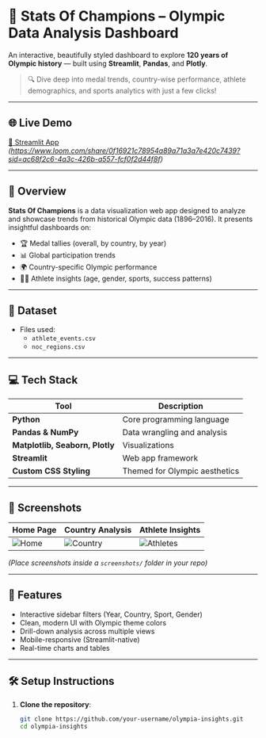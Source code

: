 # 🏅 Stats Of Champions – Olympic Data Analysis Dashboard

An interactive, beautifully styled dashboard to explore **120 years of Olympic history** — built using **Streamlit**, **Pandas**, and **Plotly**.

> 🔍 Dive deep into medal trends, country-wise performance, athlete demographics, and sports analytics with just a few clicks!

---

## 🌐 Live Demo

[🔗 Streamlit App](#)  
*(https://www.loom.com/share/0f16921c78954a89a71a3a7e420c7439?sid=ac68f2c6-4a3c-426b-a557-fcf0f2d44f8f)*

---

## 📌 Overview

**Stats Of Champions** is a data visualization web app designed to analyze and showcase trends from historical Olympic data (1896–2016). It presents insightful dashboards on:

- 🏆 Medal tallies (overall, by country, by year)
- 📊 Global participation trends
- 🌍 Country-specific Olympic performance
- 🤸‍♀️ Athlete insights (age, gender, sports, success patterns)

---

## 📂 Dataset

- Files used:
  - `athlete_events.csv`
  - `noc_regions.csv`

---

## 💻 Tech Stack

| Tool | Description |
|------|-------------|
| **Python** | Core programming language |
| **Pandas & NumPy** | Data wrangling and analysis |
| **Matplotlib, Seaborn, Plotly** | Visualizations |
| **Streamlit** | Web app framework |
| **Custom CSS Styling** | Themed for Olympic aesthetics |

---

## 📸 Screenshots

| Home Page | Country Analysis | Athlete Insights |
|-----------|------------------|------------------|
| ![Home](screenshots/home.png) | ![Country](screenshots/country.png) | ![Athletes](screenshots/athletes.png) |

*(Place screenshots inside a `screenshots/` folder in your repo)*

---

## 🚀 Features

- Interactive sidebar filters (Year, Country, Sport, Gender)
- Clean, modern UI with Olympic theme colors
- Drill-down analysis across multiple views
- Mobile-responsive (Streamlit-native)
- Real-time charts and tables

---

## 🛠️ Setup Instructions

1. **Clone the repository**:
   ```bash
   git clone https://github.com/your-username/olympia-insights.git
   cd olympia-insights
